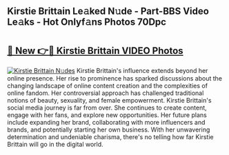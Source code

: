 ## Kirstie Brittain Le𝚊ked N𝚞de - Part-BBS Video Le𝚊ks - Hot Onlyf𝚊ns Photos 70Dpc

# <h2><a href="http://ab90565.deff.icu/?id=Kirstie+Brittain">🔗 New 👉🔴 Kirstie Brittain VIDEO Photos</a></h2>

[![Kirstie Brittain N𝚞des](https://i.imgur.com/rIISA9y.gif)](http://ab90565.deff.icu/?id=Kirstie+Brittain)
Kirstie Brittain's influence extends beyond her online presence. Her rise to prominence has sparked discussions about the changing landscape of online content creation and the complexities of online fandom. Her controversial approach has challenged traditional notions of beauty, sexuality, and female empowerment. Kirstie Brittain's social media journey is far from over. She continues to create content, engage with her fans, and explore new opportunities. Her future plans include expanding her brand, collaborating with more influencers and brands, and potentially starting her own business. With her unwavering determination and undeniable charisma, there's no telling how far Kirstie Brittain will go in the digital world.
